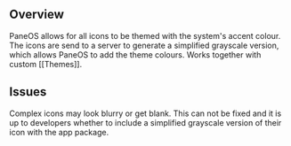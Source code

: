 ## Overview
PaneOS allows for all icons to be themed with the system's accent colour. The icons are send to a server to generate a simplified grayscale version, which allows PaneOS to add the theme colours. Works together with custom [[Themes]].

## Issues
Complex icons may look blurry or get blank. This can not be fixed and it is up to developers whether to include a simplified grayscale version of their icon with the app package.